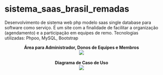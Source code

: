 # sistema_saas_brasil_remadas
Desenvolvimento de sistema web php modelo saas single database para software como serviço. É um site com a finalidade de facilitar a organização (agendamento) e a participação em equipes de remo.
Tecnologias utilizadas:
Phpoo, MySQL, Bootstrap

<div align="center">
  <b>Área para Administrador, Donos de Equipes e Membros</b>
</div>
<div align="center">
<img src="https://user-images.githubusercontent.com/29738868/127569669-54317d13-4be3-479f-94c4-3a880e1b0a22.png">
</div>
  
<br>

<div align="center">
  <b>Diagrama de Caso de Uso</b>
</div>
<div align="center">
<img src="https://user-images.githubusercontent.com/29738868/127568006-bd36a3e4-70f9-45ab-a797-a29fc67e663f.png">
</div>
